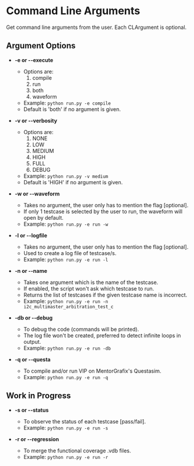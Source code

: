 # Command Line Arguments

Get command line arguments from the user. Each CLArgument is optional.

## Argument Options

- **-e or --execute**
  - Options are:
    1. compile
    2. run
    3. both
    4. waveform
  - Example: `python run.py -e compile`
  - Default is 'both' if no argument is given.

- **-v or --verbosity**
  - Options are:
    1. NONE
    2. LOW
    3. MEDIUM
    4. HIGH
    5. FULL
    6. DEBUG
  - Example: `python run.py -v medium`
  - Default is 'HIGH' if no argument is given.

- **-w or --waveform**
  - Takes no argument, the user only has to mention the flag [optional].
  - If only 1 testcase is selected by the user to run, the waveform will open by default.
  - Example: `python run.py -e run -w`

- **-l or --logfile**
  - Takes no argument, the user only has to mention the flag [optional].
  - Used to create a log file of testcase/s.
  - Example: `python run.py -e run -l`

- **-n or --name**
  - Takes one argument which is the name of the testcase.
  - If enabled, the script won't ask which testcase to run.
  - Returns the list of testcases if the given testcase name is incorrect.
  - Example: `python run.py -e run -n i2c_multimaster_arbitration_test_c`

- **-db or --debug**
  - To debug the code (commands will be printed).
  - The log file won't be created, preferred to detect infinite loops in output.
  - Example: `python run.py -e run -db`

- **-q or --questa**
  - To compile and/or run VIP on MentorGrafix's Questasim.
  - Example: `python run.py -e run -q`

## Work in Progress

- **-s or --status**
  - To observe the status of each testcase [pass/fail].
  - Example: `python run.py -e run -s`

- **-r or --regression**
  - To merge the functional coverage .vdb files.
  - Example: `python run.py -e run -r`
